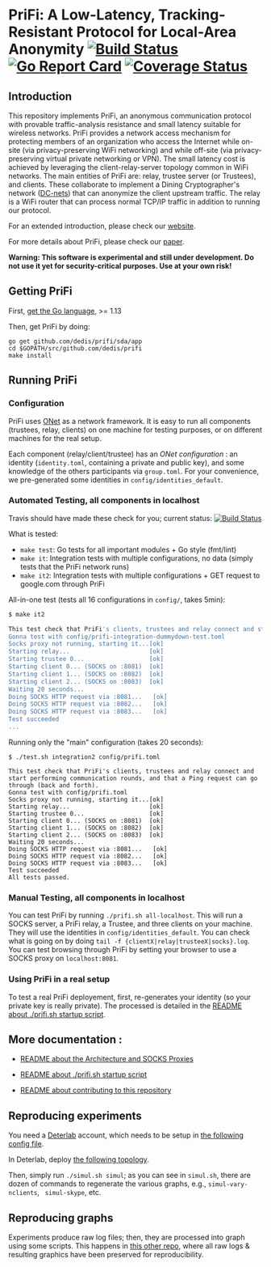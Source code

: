 # PriFi: A Low-Latency, Tracking-Resistant Protocol for Local-Area Anonymity [![Build Status](https://travis-ci.org/dedis/prifi.svg?branch=master)](https://travis-ci.org/dedis/prifi) [![Go Report Card](https://goreportcard.com/badge/github.com/dedis/prifi)](https://goreportcard.com/report/github.com/dedis/prifi) [![Coverage Status](https://coveralls.io/repos/github/dedis/prifi/badge.svg?branch=master)](https://coveralls.io/github/dedis/prifi?branch=master)

## Introduction


This repository implements PriFi, an anonymous communication protocol with provable traffic-analysis resistance and small latency suitable for wireless networks. PriFi provides a network access mechanism for protecting members of an organization who access the Internet while on-site (via privacy-preserving WiFi networking) and while off-site (via privacy-preserving virtual private networking or VPN). The small latency cost is achieved by leveraging the client-relay-server topology common in WiFi networks. The main entities of PriFi are: relay, trustee server (or Trustees), and clients. These collaborate to implement a Dining Cryptographer's network ([DC-nets](https://en.wikipedia.org/wiki/Dining_cryptographers_problem)) that can anonymize the client upstream traffic. The relay is a WiFi router that can process normal TCP/IP traffic in addition to running our protocol.

For an extended introduction, please check our [website](https://prifi.net/).

For more details about PriFi, please check our [paper](https://arxiv.org/abs/1710.10237).


**Warning: This software is experimental and still under development. Do not use it yet for security-critical purposes. Use at your own risk!**

## Getting PriFi

First, [get the Go language](https://golang.org/dl/), >= 1.13

Then, get PriFi by doing:

```
go get github.com/dedis/prifi/sda/app
cd $GOPATH/src/github.com/dedis/prifi
make install
```

## Running PriFi

### Configuration

PriFi uses [ONet](https://github.com/dedis/onet) as a network framework. It is easy to run all components (trustees, relay, clients) on one machine for testing purposes, or on different machines for the real setup.

Each component (relay/client/trustee) has an *ONet configuration* : an identity (`identity.toml`, containing a private and public key), and some knowledge of the others participants via `group.toml`. For your convenience, we pre-generated some identities in `config/identities_default`.

### Automated Testing, all components in localhost

Travis should have made these check for you; current status: [![Build Status](https://travis-ci.org/dedis/prifi.svg?branch=master)](https://travis-ci.org/dedis/prifi)

What is tested:
- `make test`: Go tests for all important modules + Go style (fmt/lint)
- `make it`: Integration tests with multiple configurations, no data (simply tests that the PriFi network runs)
- `make it2`: Integration tests with multiple configurations + GET request to google.com through PriFi

All-in-one test (tests all 16 configurations in `config/`, takes 5min):
```bash
$ make it2

This test check that PriFi's clients, trustees and relay connect and start performing communication rounds, and that a Ping request can go through (back and forth).
Gonna test with config/prifi-integration-dummydown-test.toml
Socks proxy not running, starting it...[ok]
Starting relay...                      [ok]
Starting trustee 0...                  [ok]
Starting client 0... (SOCKS on :8081)  [ok]
Starting client 1... (SOCKS on :8082)  [ok]
Starting client 2... (SOCKS on :8083)  [ok]
Waiting 20 seconds...
Doing SOCKS HTTP request via :8081...   [ok]
Doing SOCKS HTTP request via :8082...   [ok]
Doing SOCKS HTTP request via :8083...   [ok]
Test succeeded
...
```

Running only the "main" configuration (takes 20 seconds):
```
$ ./test.sh integration2 config/prifi.toml

This test check that PriFi's clients, trustees and relay connect and start performing communication rounds, and that a Ping request can go through (back and forth).
Gonna test with config/prifi.toml
Socks proxy not running, starting it...[ok]
Starting relay...                      [ok]
Starting trustee 0...                  [ok]
Starting client 0... (SOCKS on :8081)  [ok]
Starting client 1... (SOCKS on :8082)  [ok]
Starting client 2... (SOCKS on :8083)  [ok]
Waiting 20 seconds...
Doing SOCKS HTTP request via :8081...   [ok]
Doing SOCKS HTTP request via :8082...   [ok]
Doing SOCKS HTTP request via :8083...   [ok]
Test succeeded
All tests passed.
```

### Manual Testing, all components in localhost

You can test PriFi by running `./prifi.sh all-localhost`. This will run a SOCKS server, a PriFi relay, a Trustee, and three clients on your machine. They will use the identities in `config/identities_default`. You can check what is going on by doing `tail -f {clientX|relay|trusteeX|socks}.log`. You can test browsing through PriFi by setting your browser to use a SOCKS proxy on `localhost:8081`.

### Using PriFi in a real setup

To test a real PriFi deployement, first, re-generates your identity (so your private key is really private). The processed is detailed in the [README about ./prifi.sh startup script](README_prifi.sh.md).

## More documentation :

 - [README about the Architecture and SOCKS Proxies](README_architecture.md)

 - [README about ./prifi.sh startup script](README_prifi.sh.md)

 - [README about contributing to this repository](README_contributing.md)
 
## Reproducing experiments

You need a [Deterlab](http://deterlab.net/) account, which needs to be setup in [the following config file](sda/simulation/deter.toml).

In Deterlab, deploy [the following topology](sda/simulation/deter.ns).

Then, simply run `./simul.sh simul`; as you can see in `simul.sh`, there are dozen of commands to regenerate the various graphs, e.g., `simul-vary-nclients`, ` simul-skype`, etc.

## Reproducing graphs

Experiments produce raw log files; then, they are processed into graph using some scripts. This happens in [this other repo](https://github.com/lbarman/prifi-experiments), where all raw logs & resulting graphics have been preserved for reproducibility.